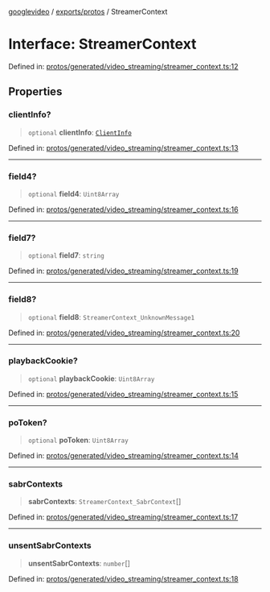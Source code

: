 [googlevideo](../../../README.md) / [exports/protos](../README.md) / StreamerContext

# Interface: StreamerContext

Defined in: [protos/generated/video\_streaming/streamer\_context.ts:12](https://github.com/LuanRT/googlevideo/blob/cc730b4dbadc5ae882d6aa28d716e442943577fa/protos/generated/video_streaming/streamer_context.ts#L12)

## Properties

### clientInfo?

> `optional` **clientInfo**: [`ClientInfo`](ClientInfo.md)

Defined in: [protos/generated/video\_streaming/streamer\_context.ts:13](https://github.com/LuanRT/googlevideo/blob/cc730b4dbadc5ae882d6aa28d716e442943577fa/protos/generated/video_streaming/streamer_context.ts#L13)

***

### field4?

> `optional` **field4**: `Uint8Array`

Defined in: [protos/generated/video\_streaming/streamer\_context.ts:16](https://github.com/LuanRT/googlevideo/blob/cc730b4dbadc5ae882d6aa28d716e442943577fa/protos/generated/video_streaming/streamer_context.ts#L16)

***

### field7?

> `optional` **field7**: `string`

Defined in: [protos/generated/video\_streaming/streamer\_context.ts:19](https://github.com/LuanRT/googlevideo/blob/cc730b4dbadc5ae882d6aa28d716e442943577fa/protos/generated/video_streaming/streamer_context.ts#L19)

***

### field8?

> `optional` **field8**: `StreamerContext_UnknownMessage1`

Defined in: [protos/generated/video\_streaming/streamer\_context.ts:20](https://github.com/LuanRT/googlevideo/blob/cc730b4dbadc5ae882d6aa28d716e442943577fa/protos/generated/video_streaming/streamer_context.ts#L20)

***

### playbackCookie?

> `optional` **playbackCookie**: `Uint8Array`

Defined in: [protos/generated/video\_streaming/streamer\_context.ts:15](https://github.com/LuanRT/googlevideo/blob/cc730b4dbadc5ae882d6aa28d716e442943577fa/protos/generated/video_streaming/streamer_context.ts#L15)

***

### poToken?

> `optional` **poToken**: `Uint8Array`

Defined in: [protos/generated/video\_streaming/streamer\_context.ts:14](https://github.com/LuanRT/googlevideo/blob/cc730b4dbadc5ae882d6aa28d716e442943577fa/protos/generated/video_streaming/streamer_context.ts#L14)

***

### sabrContexts

> **sabrContexts**: `StreamerContext_SabrContext`[]

Defined in: [protos/generated/video\_streaming/streamer\_context.ts:17](https://github.com/LuanRT/googlevideo/blob/cc730b4dbadc5ae882d6aa28d716e442943577fa/protos/generated/video_streaming/streamer_context.ts#L17)

***

### unsentSabrContexts

> **unsentSabrContexts**: `number`[]

Defined in: [protos/generated/video\_streaming/streamer\_context.ts:18](https://github.com/LuanRT/googlevideo/blob/cc730b4dbadc5ae882d6aa28d716e442943577fa/protos/generated/video_streaming/streamer_context.ts#L18)
